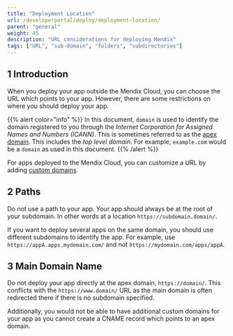 ```yaml
---
title: "Deployment Location"
url: /developerportal/deploy/deployment-location/
parent: "general"
weight: 45
description: "URL considerations for deploying Mendix"
tags: ["URL", "sub-domain", "folders", "subdirectories"]
---
```


## 1 Introduction

When you deploy your app outside the Mendix Cloud, you can choose the URL which points to your app. However, there are some restrictions on where you should deploy your app.

{{% alert color="info" %}}
In this document, `domain` is used to identify the domain registered to you through the *Internet Corporation for Assigned Names and Numbers (ICANN)*. This is sometimes referred to as the [apex domain](https://docs.github.com/en/pages/configuring-a-custom-domain-for-your-github-pages-site/about-custom-domains-and-github-pages#using-an-apex-domain-for-your-github-pages-site). This includes the *top level domain*. For example, `example.com` would be a `domain` as used in this document.
{{% /alert %}}

For apps deployed to the Mendix Cloud, you can customize a URL by adding [custom domains](custom-domains).

## 2 Paths

Do not use a path to your app. Your app should always be at the root of your subdomain. In other words at a location `https://subdomain.domain/`.

If you want to deploy several apps on the same domain, you should use different subdomains to identify the app. For example, use `https://appA.apps.mydomain.com/` and not `https://mydomain.com/apps/appA`.

## 3 Main Domain Name

Do not deploy your app directly at the apex domain, `https://domain/`. This conflicts with the `https://www.domain/` URL as the main domain is often redirected there if there is no subdomain specified.

Additionally, you would not be able to have additional custom domains for your app as you cannot create a CNAME record which points to an apex domain.
